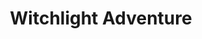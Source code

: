 ---
title: Witchlight Adventure
template: splash
hero:
  title: Witchlight Adventure
  tagline: A nice D&D campaign based on "The Wild Beyond the Witchlight"
  image:
    alt: Dungeons and Dragons logo
    file: ../../assets/logo.png
  actions:
    - text: To the story
      link: /sessions/session-0
      icon: right-arrow
      variant: primary
    - text: View on GitHub
      link: https://github.com/Spronghi/dnd-witchlight-campaign-public
      icon: external
---